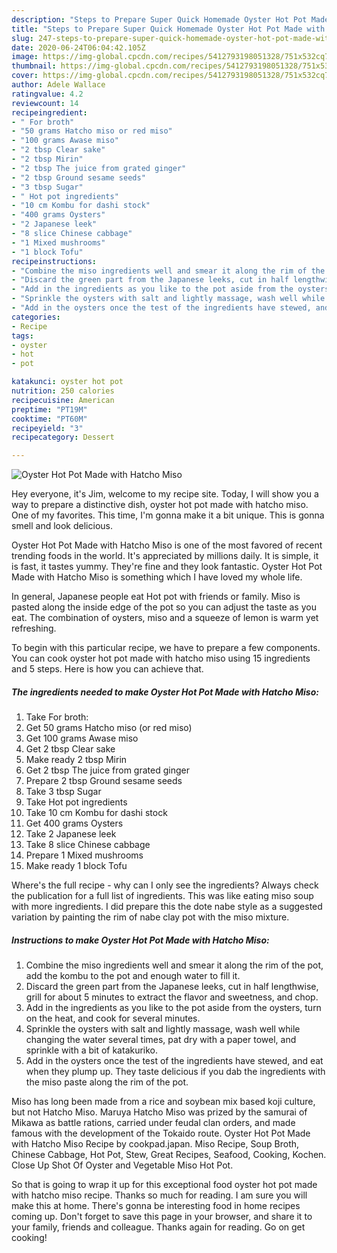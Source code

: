 ```yaml
---
description: "Steps to Prepare Super Quick Homemade Oyster Hot Pot Made with Hatcho Miso"
title: "Steps to Prepare Super Quick Homemade Oyster Hot Pot Made with Hatcho Miso"
slug: 247-steps-to-prepare-super-quick-homemade-oyster-hot-pot-made-with-hatcho-miso
date: 2020-06-24T06:04:42.105Z
image: https://img-global.cpcdn.com/recipes/5412793198051328/751x532cq70/oyster-hot-pot-made-with-hatcho-miso-recipe-main-photo.jpg
thumbnail: https://img-global.cpcdn.com/recipes/5412793198051328/751x532cq70/oyster-hot-pot-made-with-hatcho-miso-recipe-main-photo.jpg
cover: https://img-global.cpcdn.com/recipes/5412793198051328/751x532cq70/oyster-hot-pot-made-with-hatcho-miso-recipe-main-photo.jpg
author: Adele Wallace
ratingvalue: 4.2
reviewcount: 14
recipeingredient:
- " For broth"
- "50 grams Hatcho miso or red miso"
- "100 grams Awase miso"
- "2 tbsp Clear sake"
- "2 tbsp Mirin"
- "2 tbsp The juice from grated ginger"
- "2 tbsp Ground sesame seeds"
- "3 tbsp Sugar"
- " Hot pot ingredients"
- "10 cm Kombu for dashi stock"
- "400 grams Oysters"
- "2 Japanese leek"
- "8 slice Chinese cabbage"
- "1 Mixed mushrooms"
- "1 block Tofu"
recipeinstructions:
- "Combine the miso ingredients well and smear it along the rim of the pot, add the kombu to the pot and enough water to fill it."
- "Discard the green part from the Japanese leeks, cut in half lengthwise, grill for about 5 minutes to extract the flavor and sweetness, and chop."
- "Add in the ingredients as you like to the pot aside from the oysters, turn on the heat, and cook for several minutes."
- "Sprinkle the oysters with salt and lightly massage, wash well while changing the water several times, pat dry with a paper towel, and sprinkle with a bit of katakuriko."
- "Add in the oysters once the test of the ingredients have stewed, and eat when they plump up. They taste delicious if you dab the ingredients with the miso paste along the rim of the pot."
categories:
- Recipe
tags:
- oyster
- hot
- pot

katakunci: oyster hot pot 
nutrition: 250 calories
recipecuisine: American
preptime: "PT19M"
cooktime: "PT60M"
recipeyield: "3"
recipecategory: Dessert

---
```



![Oyster Hot Pot Made with Hatcho Miso](https://img-global.cpcdn.com/recipes/5412793198051328/751x532cq70/oyster-hot-pot-made-with-hatcho-miso-recipe-main-photo.jpg)

Hey everyone, it's Jim, welcome to my recipe site. Today, I will show you a way to prepare a distinctive dish, oyster hot pot made with hatcho miso. One of my favorites. This time, I'm gonna make it a bit unique. This is gonna smell and look delicious.

Oyster Hot Pot Made with Hatcho Miso is one of the most favored of recent trending foods in the world. It's appreciated by millions daily. It is simple, it is fast, it tastes yummy. They're fine and they look fantastic. Oyster Hot Pot Made with Hatcho Miso is something which I have loved my whole life.

In general, Japanese people eat Hot pot with friends or family. Miso is pasted along the inside edge of the pot so you can adjust the taste as you eat. The combination of oysters, miso and a squeeze of lemon is warm yet refreshing.


To begin with this particular recipe, we have to prepare a few components. You can cook oyster hot pot made with hatcho miso using 15 ingredients and 5 steps. Here is how you can achieve that.

<!--inarticleads1-->

##### The ingredients needed to make Oyster Hot Pot Made with Hatcho Miso:

1. Take  For broth:
1. Get 50 grams Hatcho miso (or red miso)
1. Get 100 grams Awase miso
1. Get 2 tbsp Clear sake
1. Make ready 2 tbsp Mirin
1. Get 2 tbsp The juice from grated ginger
1. Prepare 2 tbsp Ground sesame seeds
1. Take 3 tbsp Sugar
1. Take  Hot pot ingredients
1. Take 10 cm Kombu for dashi stock
1. Get 400 grams Oysters
1. Take 2 Japanese leek
1. Take 8 slice Chinese cabbage
1. Prepare 1 Mixed mushrooms
1. Make ready 1 block Tofu


Where&#39;s the full recipe - why can I only see the ingredients? Always check the publication for a full list of ingredients. This was like eating miso soup with more ingredients. I did prepare this the dote nabe style as a suggested variation by painting the rim of nabe clay pot with the miso mixture. 

<!--inarticleads2-->

##### Instructions to make Oyster Hot Pot Made with Hatcho Miso:

1. Combine the miso ingredients well and smear it along the rim of the pot, add the kombu to the pot and enough water to fill it.
1. Discard the green part from the Japanese leeks, cut in half lengthwise, grill for about 5 minutes to extract the flavor and sweetness, and chop.
1. Add in the ingredients as you like to the pot aside from the oysters, turn on the heat, and cook for several minutes.
1. Sprinkle the oysters with salt and lightly massage, wash well while changing the water several times, pat dry with a paper towel, and sprinkle with a bit of katakuriko.
1. Add in the oysters once the test of the ingredients have stewed, and eat when they plump up. They taste delicious if you dab the ingredients with the miso paste along the rim of the pot.


Miso has long been made from a rice and soybean mix based koji culture, but not Hatcho Miso. Maruya Hatcho Miso was prized by the samurai of Mikawa as battle rations, carried under feudal clan orders, and made famous with the development of the Tokaido route. Oyster Hot Pot Made with Hatcho Miso Recipe by cookpad.japan. Miso Recipe, Soup Broth, Chinese Cabbage, Hot Pot, Stew, Great Recipes, Seafood, Cooking, Kochen. Close Up Shot Of Oyster and Vegetable Miso Hot Pot. 

So that is going to wrap it up for this exceptional food oyster hot pot made with hatcho miso recipe. Thanks so much for reading. I am sure you will make this at home. There's gonna be interesting food in home recipes coming up. Don't forget to save this page in your browser, and share it to your family, friends and colleague. Thanks again for reading. Go on get cooking!
